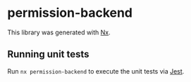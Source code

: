 # permission-backend

This library was generated with [Nx](https://nx.dev).

## Running unit tests

Run `nx permission-backend` to execute the unit tests via [Jest](https://jestjs.io).
